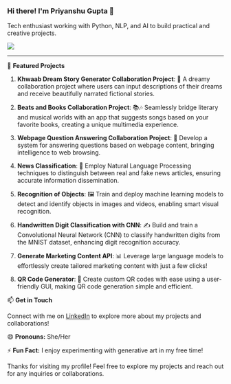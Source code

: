 ### Hi there! I'm Priyanshu Gupta 👋

Tech enthusiast working with Python, NLP, and AI to build practical and creative projects.

<!-- Use the "img" tag with "max-width" and "height" set to "auto" for responsiveness -->
<img src="https://github.com/thisispriyanshugupta/thisispriyanshugupta/assets/87561259/ebe768df-1d8a-428a-ab5f-1dfaf18eef16" style="max-width: 100%; height: auto;" />

---
🌟 **Featured Projects**

1. **Khwaab Dream Story Generator Collaboration Project**: 🌌 A dreamy collaboration project where users can input descriptions of their dreams and receive beautifully narrated fictional stories.

2. **Beats and Books Collaboration Project**: 📚🎶 Seamlessly bridge literary and musical worlds with an app that suggests songs based on your favorite books, creating a unique multimedia experience.
3. **Webpage Question Answering Collaboration Project**: 🤔 Develop a system for answering questions based on webpage content, bringing intelligence to web browsing.

4. **News Classification**: 📰 Employ Natural Language Processing techniques to distinguish between real and fake news articles, ensuring accurate information dissemination.

5. **Recognition of Objects**: 🖼️ Train and deploy machine learning models to detect and identify objects in images and videos, enabling smart visual recognition.

6. **Handwritten Digit Classification with CNN**: ✍️ Build and train a Convolutional Neural Network (CNN) to classify handwritten digits from the MNIST dataset, enhancing digit recognition accuracy.

7. **Generate Marketing Content API**: 📊 Leverage large language models to effortlessly create tailored marketing content with just a few clicks!

8. **QR Code Generator**: 📲 Create custom QR codes with ease using a user-friendly GUI, making QR code generation simple and efficient.

📫 **Get in Touch**

Connect with me on [LinkedIn](https://www.linkedin.com/in/priyanshu-g-2421251b9/) to explore more about my projects and collaborations!

😄 **Pronouns:** She/Her

⚡ **Fun Fact:** I enjoy experimenting with generative art in my free time!

Thanks for visiting my profile! Feel free to explore my projects and reach out for any inquiries or collaborations.

